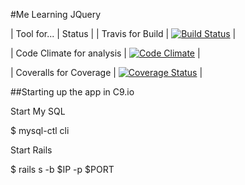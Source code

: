 #Me Learning JQuery


| Tool for... | Status |
| Travis for Build | [![Build Status](https://travis-ci.org/alaghu/learn_jquery.svg?branch=master)](https://travis-ci.org/alaghu/learn_jquery) |

| Code Climate for analysis | [![Code Climate](https://codeclimate.com/github/alaghu/learn_jquery/badges/gpa.svg)](https://codeclimate.com/github/alaghu/learn_jquery) |

| Coveralls for Coverage | [![Coverage Status](https://coveralls.io/repos/alaghu/learn_jquery/badge.svg?branch=coveralls&service=github)](https://coveralls.io/github/alaghu/learn_jquery?branch=coveralls) |


##Starting up  the app in C9.io

Start My SQL

$ mysql-ctl cli

Start Rails

$ rails s -b $IP -p $PORT



